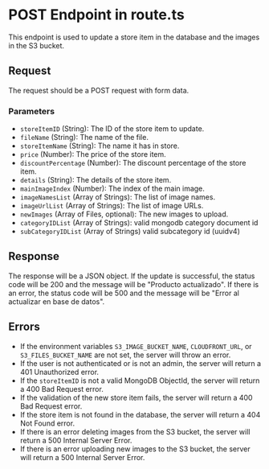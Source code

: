 # POST Endpoint in route.ts

This endpoint is used to update a store item in the database and the images in the S3 bucket.

## Request

The request should be a POST request with form data.

### Parameters

- `storeItemID` (String): The ID of the store item to update.
- `fileName` (String): The name of the file.
- `storeItemName` (String): The name it has in store.
- `price` (Number): The price of the store item.
- `discountPercentage` (Number): The discount percentage of the store item.
- `details` (String): The details of the store item.
- `mainImageIndex` (Number): The index of the main image.
- `imageNamesList` (Array of Strings): The list of image names.
- `imageUrlList` (Array of Strings): The list of image URLs.
- `newImages` (Array of Files, optional): The new images to upload.
- `categoryIDList` (Array of Strings): valid mongodb category document id
- `subCategoryIDList` (Array of Strings) valid subcategory id (uuidv4)

## Response

The response will be a JSON object. If the update is successful, the status code will be 200 and the message will be "Producto actualizado". If there is an error, the status code will be 500 and the message will be "Error al actualizar en base de datos".

## Errors

- If the environment variables `S3_IMAGE_BUCKET_NAME`, `CLOUDFRONT_URL`, or `S3_FILES_BUCKET_NAME` are not set, the server will throw an error.
- If the user is not authenticated or is not an admin, the server will return a 401 Unauthorized error.
- If the `storeItemID` is not a valid MongoDB ObjectId, the server will return a 400 Bad Request error.
- If the validation of the new store item fails, the server will return a 400 Bad Request error.
- If the store item is not found in the database, the server will return a 404 Not Found error.
- If there is an error deleting images from the S3 bucket, the server will return a 500 Internal Server Error.
- If there is an error uploading new images to the S3 bucket, the server will return a 500 Internal Server Error.
